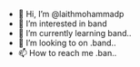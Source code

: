 - 👋 Hi, I’m @laithmohammadp
- 👀 I’m interested in band
- 🌱 I’m currently learning band..
- 💞️ I’m looking to  on .band..
- 📫 How to reach me .ban..

<!---
laithmohammadp/laithmohammadp is a ✨ special ✨ repository because its `README.md` (this file) appears on your GitHub profile.
You can click the Preview link to take a look at your changes.
--->
